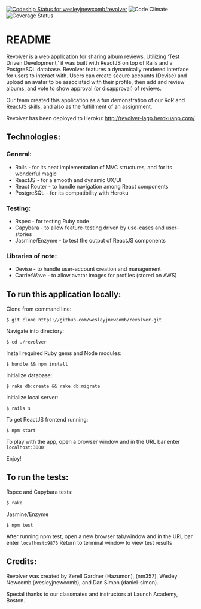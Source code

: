 [ ![Codeship Status for wesleyjnewcomb/revolver](https://app.codeship.com/projects/98990e50-4d42-0135-671f-7ac7c1b513e1/status?branch=master)](https://app.codeship.com/projects/233141)
![Code Climate](https://codeclimate.com/github/wesleyjnewcomb/revolver.png)
![Coverage Status](https://coveralls.io/repos/wesleyjnewcomb/revolver/badge.png)

# README

Revolver is a web application for sharing album reviews. Utilizing ‘Test Driven Development,’ it was built with ReactJS on top of Rails and a PostgreSQL database. Revolver features a dynamically rendered interface for users to interact with. Users can create secure accounts (Devise) and upload an avatar to be associated with their profile, then add and review albums, and vote to show approval (or disapproval) of reviews.

Our team created this application as a fun demonstration of our RoR and ReactJS skills, and also as the fulfillment of an assignment.

Revolver has been deployed to Heroku: http://revolver-lagp.herokuapp.com/

## Technologies:

### General:
* Rails - for its neat implementation of MVC structures, and for its wonderful magic
* ReactJS - for a smooth and dynamic UX/UI
* React Router - to handle navigation among React components
* PostgreSQL - for its compatibility with Heroku

### Testing:
* Rspec - for testing Ruby code
* Capybara - to allow feature-testing driven by use-cases and user-stories
* Jasmine/Enzyme - to test the output of ReactJS components

### Libraries of note:
* Devise - to handle user-account creation and management
* CarrierWave - to allow avatar images for profiles (stored on AWS)

## To run this application locally:

Clone from command line:
```
$ git clone https://github.com/wesleyjnewcomb/revolver.git
```
Navigate into directory:
```
$ cd ./revolver
```
Install required Ruby gems and Node modules:
```
$ bundle && npm install
```
Initialize database:
```
$ rake db:create && rake db:migrate
```
Initialize local server:
```
$ rails s
```
To get ReactJS frontend running:
```
$ npm start
```
To play with the app, open a browser window and in the URL bar enter
`localhost:3000 `

Enjoy!

## To run the tests:

Rspec and Capybara tests:
```
$ rake
```
Jasmine/Enzyme
```
$ npm test
```

After running npm test, open a new browser tab/window and in the URL bar enter
`localhost:9876`
Return to terminal window to view test results


## Credits:

Revolver was created by Zerell Gardner (Hazumon), (nm357), Wesley Newcomb (wesleyjnewcomb), and Dan Simon (daniel-simon).

Special thanks to our classmates and instructors at Launch Academy, Boston.
